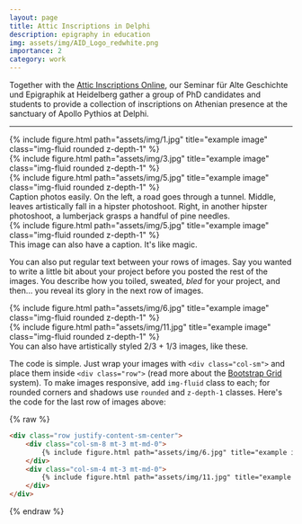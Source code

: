 ```yaml
---
layout: page
title: Attic Inscriptions in Delphi
description: epigraphy in education
img: assets/img/AID_Logo_redwhite.png
importance: 2
category: work
---
```


Together with the [Attic Inscriptions Online](https://www.atticinscriptions.com), our Seminar für Alte Geschichte und Epigraphik at Heidelberg gather a group of PhD candidates and students to provide a collection of inscriptions on Athenian presence at the sanctuary of Apollo Pythios at Delphi.

---

<div class="row">
    <div class="col-sm mt-3 mt-md-0">
        {% include figure.html path="assets/img/1.jpg" title="example image" class="img-fluid rounded z-depth-1" %}
    </div>
    <div class="col-sm mt-3 mt-md-0">
        {% include figure.html path="assets/img/3.jpg" title="example image" class="img-fluid rounded z-depth-1" %}
    </div>
    <div class="col-sm mt-3 mt-md-0">
        {% include figure.html path="assets/img/5.jpg" title="example image" class="img-fluid rounded z-depth-1" %}
    </div>
</div>
<div class="caption">
    Caption photos easily. On the left, a road goes through a tunnel. Middle, leaves artistically fall in a hipster photoshoot. Right, in another hipster photoshoot, a lumberjack grasps a handful of pine needles.
</div>
<div class="row">
    <div class="col-sm mt-3 mt-md-0">
        {% include figure.html path="assets/img/5.jpg" title="example image" class="img-fluid rounded z-depth-1" %}
    </div>
</div>
<div class="caption">
    This image can also have a caption. It's like magic.
</div>

You can also put regular text between your rows of images.
Say you wanted to write a little bit about your project before you posted the rest of the images.
You describe how you toiled, sweated, *bled* for your project, and then... you reveal its glory in the next row of images.


<div class="row justify-content-sm-center">
    <div class="col-sm-8 mt-3 mt-md-0">
        {% include figure.html path="assets/img/6.jpg" title="example image" class="img-fluid rounded z-depth-1" %}
    </div>
    <div class="col-sm-4 mt-3 mt-md-0">
        {% include figure.html path="assets/img/11.jpg" title="example image" class="img-fluid rounded z-depth-1" %}
    </div>
</div>
<div class="caption">
    You can also have artistically styled 2/3 + 1/3 images, like these.
</div>


The code is simple.
Just wrap your images with `<div class="col-sm">` and place them inside `<div class="row">` (read more about the <a href="https://getbootstrap.com/docs/4.4/layout/grid/">Bootstrap Grid</a> system).
To make images responsive, add `img-fluid` class to each; for rounded corners and shadows use `rounded` and `z-depth-1` classes.
Here's the code for the last row of images above:

{% raw %}
```html
<div class="row justify-content-sm-center">
    <div class="col-sm-8 mt-3 mt-md-0">
        {% include figure.html path="assets/img/6.jpg" title="example image" class="img-fluid rounded z-depth-1" %}
    </div>
    <div class="col-sm-4 mt-3 mt-md-0">
        {% include figure.html path="assets/img/11.jpg" title="example image" class="img-fluid rounded z-depth-1" %}
    </div>
</div>
```
{% endraw %}
